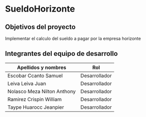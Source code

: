 # SueldoHorizonte
## Objetivos del proyecto
  Implementar el calculo del sueldo a pagar por la empresa horizonte  
## Integrantes del equipo de desarrollo
| Apellidos y nombres | Rol | 
|---------------------| ---- |
| Escobar Ccanto Samuel  | Desarrollador  |
| Leiva Leiva Juan  | Desarrollador  |
| Nolasco Meza Nilton Anthony  | Desarrollador  |
| Ramirez Crispin William | Desarrollador  |
| Taype Huarocc Jeanpier| Desarrollador  |



